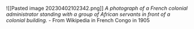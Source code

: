 ![[Pasted image 20230402102342.png]]
*A photograph of a French colonial administrator standing with a group of African servants in front of a colonial building.* - From Wikipedia in French Congo in 1905




